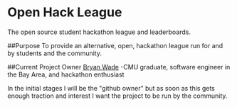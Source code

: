 # Open Hack League
The open source student hackathon league and leaderboards. 

##Purpose
To provide an alternative, open, hackathon league run for and by students and the community.

##Current Project Owner
[Bryan Wade](https://github.com/stale2000) -CMU graduate, software engineer in the Bay Area, and hackathon enthusiast

In the initial stages I will be the "github owner" but as soon as this gets enough traction and interest I want the project to be run by the community.
